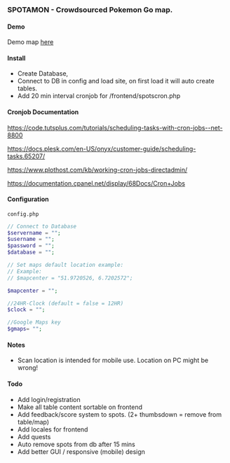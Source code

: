 ### SPOTAMON - Crowdsourced Pokemon Go map.

#### Demo
Demo map <a href="http://www.spotamon.com">here</a>

#### Install
- Create Database,
- Connect to DB in config and load site, on first load it will auto create tables. 
- Add 20 min interval cronjob for /frontend/spotscron.php

#### Cronjob Documentation

https://code.tutsplus.com/tutorials/scheduling-tasks-with-cron-jobs--net-8800

https://docs.plesk.com/en-US/onyx/customer-guide/scheduling-tasks.65207/

https://www.plothost.com/kb/working-cron-jobs-directadmin/

https://documentation.cpanel.net/display/68Docs/Cron+Jobs

#### Configuration

`config.php`
```php
// Connect to Database
$servername = "";
$username = "";
$password = "";
$database = "";

// Set maps default location example: 
// Example:
// $mapcenter = "51.9720526, 6.7202572";

$mapcenter = "";

//24HR-Clock (default = false = 12HR) 
$clock = "";

//Google Maps key
$gmaps= "";
```

#### Notes
- Scan location is intended for mobile use. Location on PC might be wrong!

#### Todo
- Add login/registration
- Make all table content sortable on frontend
- Add feedback/score system to spots. (2+ thumbsdown = remove from table/map)
- Add locales for frontend
- Add quests
- Auto remove spots from db after 15 mins
- Add better GUI / responsive (mobile) design

